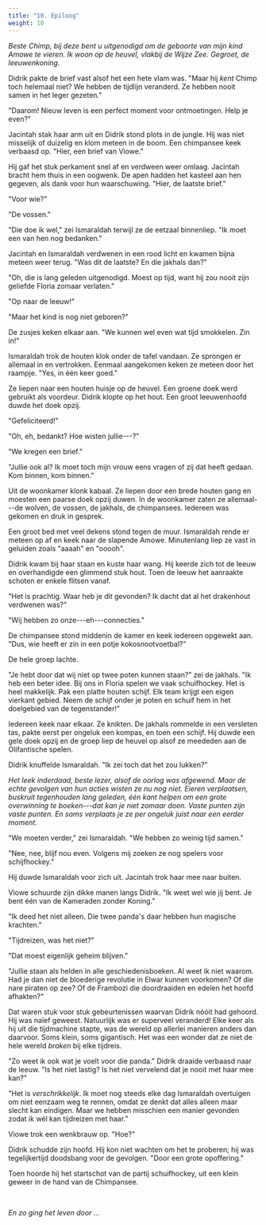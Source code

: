 ```yaml
---
title: "10. Epiloog"
weight: 10
---
```


_Beste Chimp, bij deze bent u uitgenodigd om de geboorte van mijn kind Amowe te vieren. Ik woon op de heuvel, vlakbij de Wijze Zee. Gegroet, de leeuwenkoning._

Didrik pakte de brief vast alsof het een hete vlam was. "Maar hij _kent_ Chimp toch helemaal niet? We hebben de tijdlijn veranderd. Ze hebben nooit samen in het leger gezeten."

"Daarom! Nieuw leven is een perfect moment voor ontmoetingen. Help je even?"

Jacintah stak haar arm uit en Didrik stond plots in de jungle. Hij was niet misselijk of duizelig en klom meteen in de boom. Een chimpansee keek verbaasd op. "Hier, een brief van Viowe."

Hij gaf het stuk perkament snel af en verdween weer omlaag. Jacintah bracht hem thuis in een oogwenk. De apen hadden het kasteel aan hen gegeven, als dank voor hun waarschuwing. "Hier, de laatste brief."

"Voor wie?"

"De vossen."

"Die doe ik wel," zei Ismaraldah terwijl ze de eetzaal binnenliep. "Ik moet een van hen nog bedanken."

Jacintah en Ismaraldah verdwenen in een rood licht en kwamen bijna meteen weer terug. "Was dit de laatste? En die jakhals dan?"

"Oh, die is lang geleden uitgenodigd. Moest op tijd, want hij zou nooit zijn geliefde Floria zomaar verlaten."

"Op naar de leeuw!"

"Maar het kind is nog niet geboren?"

De zusjes keken elkaar aan. "We kunnen wel even wat tijd smokkelen. Zin in!"

Ismaraldah trok de houten klok onder de tafel vandaan. Ze sprongen er allemaal in en vertrokken. Eenmaal aangekomen keken ze meteen door het raampje. "Yes, in één keer goed."

Ze liepen naar een houten huisje op de heuvel. Een groene doek werd gebruikt als voordeur. Didrik klopte op het hout. Een groot leeuwenhoofd duwde het doek opzij.

"Gefeliciteerd!"

"Oh, eh, bedankt? Hoe wisten jullie---?"

"We kregen een brief."

"Jullie ook al? Ik moet toch mijn vrouw eens vragen of zij dat heeft gedaan. Kom binnen, kom binnen."

Uit de woonkamer klonk kabaal. Ze liepen door een brede houten gang en moesten een paarse doek opzij duwen. In de woonkamer zaten ze allemaal---de wolven, de vossen, de jakhals, de chimpansees. Iedereen was gekomen en druk in gesprek.

Een groot bed met veel dekens stond tegen de muur. Ismaraldah rende er meteen op af en keek naar de slapende Amowe. Minutenlang liep ze vast in geluiden zoals "aaaah" en "ooooh".

Didrik kwam bij haar staan en kuste haar wang. Hij keerde zich tot de leeuw en overhandigde een glimmend stuk hout. Toen de leeuw het aanraakte schoten er enkele flitsen vanaf.

"Het is prachtig. Waar heb je dit gevonden? Ik dacht dat al het drakenhout verdwenen was?"

"Wij hebben zo onze---eh---connecties."

De chimpansee stond middenin de kamer en keek iedereen opgewekt aan. "Dus, wie heeft er zin in een potje kokosnootvoetbal?" 

De hele groep lachte.

"Je hebt door dat wij niet op twee poten kunnen staan?" zei de jakhals. "Ik heb een beter idee. Bij ons in Floria spelen we vaak schuifhockey. Het is heel makkelijk. Pak een platte houten schijf. Elk team krijgt een eigen vierkant gebied. Neem de schijf onder je poten en schuif hem in het doelgebied van de tegenstander!"

Iedereen keek naar elkaar. Ze knikten. De jakhals rommelde in een versleten tas, pakte eerst per ongeluk een kompas, en toen een schijf. Hij duwde een gele doek opzij en de groep liep de heuvel op alsof ze meededen aan de Olifantische spelen. 

Didrik knuffelde Ismaraldah. "Ik zei toch dat het zou lukken?"

_Het leek inderdaad, beste lezer, alsof de oorlog was afgewend. Maar de echte gevolgen van hun acties wisten ze nu nog niet. Eieren verplaatsen, buskruit tegenhouden lang geleden, één kant helpen om een grote overwinning te boeken---dat kan je niet zomaar doen. Vaste punten zijn vaste punten. En soms verplaats je ze per ongeluk juist naar een eerder moment._

"We moeten verder," zei Ismaraldah. "We hebben zo weinig tijd samen."

"Nee, nee, blijf nou even. Volgens mij zoeken ze nog spelers voor schijfhockey."

Hij duwde Ismaraldah voor zich uit. Jacintah trok haar mee naar buiten. 

Viowe schuurde zijn dikke manen langs Didrik. "Ik weet wel wie jij bent. Je bent één van de Kameraden zonder Koning."

"Ik deed het niet alleen. Die twee panda's daar hebben hun magische krachten."

"Tijdreizen, was het niet?"

"Dat moest eigenlijk geheim blijven."

"Jullie staan als helden in alle geschiedenisboeken. Al weet ik niet waarom. Had je dan niet de bloederige revolutie in Elwar kunnen voorkomen? Of die nare piraten op zee? Of de Frambozi die doordraaiden en edelen het hoofd afhakten?"

Dat waren stuk voor stuk gebeurtenissen waarvan Didrik nóóit had gehoord. Hij was naïef geweest. Natuurlijk was er superveel veranderd! Elke keer als hij uit die tijdmachine stapte, was de wereld op allerlei manieren anders dan daarvoor. Soms klein, soms gigantisch. Het was een wonder dat ze niet de hele wereld _braken_ bij elke tijdreis. 

"Zo weet ik ook wat je voelt voor die panda." Didrik draaide verbaasd naar de leeuw. "Is het niet lastig? Is het niet vervelend dat je nooit met haar mee kan?"

"Het is _verschrikkelijk_. Ik moet nog steeds elke dag Ismaraldah overtuigen om niet eenzaam weg te rennen, omdat ze denkt dat alles alleen maar slecht kan eindigen. Maar we hebben misschien een manier gevonden zodat ik wél kan tijdreizen met haar."

Viowe trok een wenkbrauw op. "Hoe?"

Didrik schudde zijn hoofd. Hij kon niet wachten om het te proberen; hij was tegelijkertijd doodsbang voor de gevolgen. "Door een grote opoffering."

Toen hoorde hij het startschot van de partij schuifhockey, uit een klein geweer in de hand van de Chimpansee.

&nbsp;

*En zo ging het leven door ...*